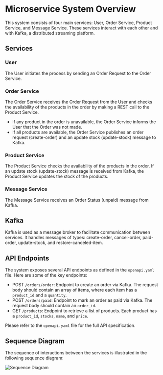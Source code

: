 # Microservice System Overview

This system consists of four main services: User, Order Service, Product Service, and Message Service. These services interact with each other and with Kafka, a distributed streaming platform.

## Services

### User

The User initiates the process by sending an Order Request to the Order Service.

### Order Service

The Order Service receives the Order Request from the User and checks the availability of the products in the order by making a REST call to the Product Service.

- If any product in the order is unavailable, the Order Service informs the User that the Order was not made.
- If all products are available, the Order Service publishes an order request (create-order) and an update stock (update-stock) message to Kafka.

### Product Service

The Product Service checks the availability of the products in the order. If an update stock (update-stock) message is received from Kafka, the Product Service updates the stock of the products.

### Message Service

The Message Service receives an Order Status (unpaid) message from Kafka.

## Kafka

Kafka is used as a message broker to facilitate communication between services. It handles messages of types: create-order, cancel-order, paid-order, update-stock, and restore-canceled-item.

## API Endpoints

The system exposes several API endpoints as defined in the `openapi.yaml` file. Here are some of the key endpoints:

- POST `/orders/order`: Endpoint to create an order via Kafka. The request body should contain an array of items, where each item has a `product_id` and a `quantity`.
- POST `/orders/paid`: Endpoint to mark an order as paid via Kafka. The request body should contain an `order_id`.
- GET `/products`: Endpoint to retrieve a list of products. Each product has a `product_id`, `stocks`, `name`, and `price`.

Please refer to the `openapi.yaml` file for the full API specification.

## Sequence Diagram

The sequence of interactions between the services is illustrated in the following sequence diagram:

![Sequence Diagram](path/to/sequence_diagram.png)
